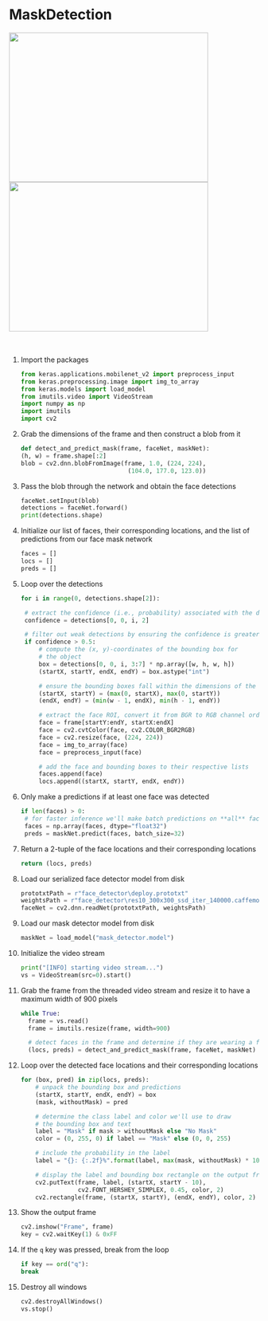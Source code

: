 # MaskDetection
 
<div float:left>
 <img src="https://user-images.githubusercontent.com/46235752/156165647-84d3849a-eb16-4570-beb0-98ab78dd8b30.png" width="400" height="300">
 <img src="https://user-images.githubusercontent.com/46235752/156165380-f3f4be63-f291-4919-b6b7-5997aa7bd9f6.png" width="400" height="300">
</div>
<br/><br/>


1. Import the packages
   ```python
   from keras.applications.mobilenet_v2 import preprocess_input
   from keras.preprocessing.image import img_to_array
   from keras.models import load_model
   from imutils.video import VideoStream
   import numpy as np
   import imutils
   import cv2
   ```
2. Grab the dimensions of the frame and then construct a blob from it
   ```python
   def detect_and_predict_mask(frame, faceNet, maskNet):
   (h, w) = frame.shape[:2]
   blob = cv2.dnn.blobFromImage(frame, 1.0, (224, 224),
                                 (104.0, 177.0, 123.0))
   ```
3. Pass the blob through the network and obtain the face detections 
   ```python
   faceNet.setInput(blob)
   detections = faceNet.forward()
   print(detections.shape)
   ```
4. Initialize our list of faces, their corresponding locations, and the list of predictions from our face mask network 
   ```python
   faces = []
   locs = []
   preds = []
   ```
5. Loop over the detections
   ```python
   for i in range(0, detections.shape[2]):

    # extract the confidence (i.e., probability) associated with the detection
    confidence = detections[0, 0, i, 2]

    # filter out weak detections by ensuring the confidence is greater than the minimum confidence
    if confidence > 0.5:
        # compute the (x, y)-coordinates of the bounding box for
        # the object
        box = detections[0, 0, i, 3:7] * np.array([w, h, w, h])
        (startX, startY, endX, endY) = box.astype("int")

        # ensure the bounding boxes fall within the dimensions of the frame
        (startX, startY) = (max(0, startX), max(0, startY))
        (endX, endY) = (min(w - 1, endX), min(h - 1, endY))

        # extract the face ROI, convert it from BGR to RGB channel ordering, resize it to 224x224, and preprocess it
        face = frame[startY:endY, startX:endX]
        face = cv2.cvtColor(face, cv2.COLOR_BGR2RGB)
        face = cv2.resize(face, (224, 224))
        face = img_to_array(face)
        face = preprocess_input(face)

        # add the face and bounding boxes to their respective lists
        faces.append(face)
        locs.append((startX, startY, endX, endY))
      ```
6. Only make a predictions if at least one face was detected
   ```python
   if len(faces) > 0:
    # for faster inference we'll make batch predictions on **all** faces at the same time rather than one-by-one predictions in the above `for` loop
    faces = np.array(faces, dtype="float32")
    preds = maskNet.predict(faces, batch_size=32)
   ```
7. Return a 2-tuple of the face locations and their corresponding locations
   ```python
   return (locs, preds)
   ```
8. Load our serialized face detector model from disk
   ```python
   prototxtPath = r"face_detector\deploy.prototxt"
   weightsPath = r"face_detector\res10_300x300_ssd_iter_140000.caffemodel"
   faceNet = cv2.dnn.readNet(prototxtPath, weightsPath)
   ```
9. Load our mask detector model from disk
   ```python
   maskNet = load_model("mask_detector.model")
   ```
10. Initialize the video stream
    ```python
    print("[INFO] starting video stream...")
    vs = VideoStream(src=0).start()
    ```
11. Grab the frame from the threaded video stream and resize it to have a maximum width of 900 pixels
    ```python
    while True:
      frame = vs.read()
      frame = imutils.resize(frame, width=900)

      # detect faces in the frame and determine if they are wearing a face mask or not
      (locs, preds) = detect_and_predict_mask(frame, faceNet, maskNet)
    ```                                      
12. Loop over the detected face locations and their corresponding locations
    ```python
    for (box, pred) in zip(locs, preds):
        # unpack the bounding box and predictions
        (startX, startY, endX, endY) = box
        (mask, withoutMask) = pred

        # determine the class label and color we'll use to draw
        # the bounding box and text
        label = "Mask" if mask > withoutMask else "No Mask"
        color = (0, 255, 0) if label == "Mask" else (0, 0, 255)

        # include the probability in the label
        label = "{}: {:.2f}%".format(label, max(mask, withoutMask) * 100)

        # display the label and bounding box rectangle on the output frame
        cv2.putText(frame, label, (startX, startY - 10),
                    cv2.FONT_HERSHEY_SIMPLEX, 0.45, color, 2)
        cv2.rectangle(frame, (startX, startY), (endX, endY), color, 2)
    ```
13. Show the output frame
    ```python
    cv2.imshow("Frame", frame)
    key = cv2.waitKey(1) & 0xFF
    ```
14. If the `q` key was pressed, break from the loop
    ```python
    if key == ord("q"):
    break
    ```
15. Destroy all windows
    ```python
    cv2.destroyAllWindows()
    vs.stop()
    ```
